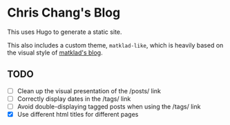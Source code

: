 # Chris Chang's Blog

This uses Hugo to generate a static site.

This also includes a custom theme, `matklad-like`, which is heavily based on
the visual style of [matklad's blog](https://matklad.github.io/).

## TODO
- [ ] Clean up the visual presentation of the /posts/ link
- [ ] Correctly display dates in the /tags/ link
- [ ] Avoid double-displaying tagged posts when using the /tags/ link
- [x] Use different html titles for different pages
